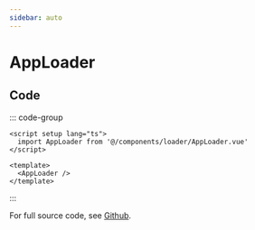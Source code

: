 ```yaml
---
sidebar: auto
---
```


# AppLoader

<script setup>
import AppLoaderPlayground from './AppLoaderPlayground.vue'
</script>

<AppLoaderPlayground/> 

## Code

::: code-group

```vue [Usage]
<script setup lang="ts">
  import AppLoader from '@/components/loader/AppLoader.vue'
</script>

<template>
  <AppLoader />
</template>
```

:::

For full source code, see [Github](https://github.com/wisemen-digital/vue-core/blob/main/packages/components/src/components/loader/AppLoader.vue).
